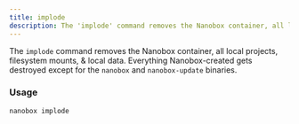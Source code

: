 ```yaml
---
title: implode
description: The 'implode' command removes the Nanobox container, all local projects, filesystem mounts, and local data.
---
```


The `implode` command removes the Nanobox container, all local projects, filesystem mounts, & local data. Everything Nanobox-created gets destroyed except for the `nanobox` and `nanobox-update` binaries.

### Usage
```bash
nanobox implode
```
